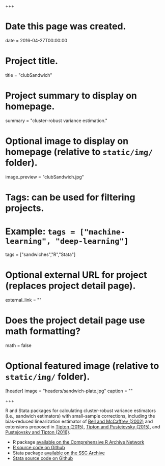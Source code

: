 +++
# Date this page was created.
date = 2016-04-27T00:00:00

# Project title.
title = "clubSandwich"

# Project summary to display on homepage.
summary = "cluster-robust variance estimation."

# Optional image to display on homepage (relative to `static/img/` folder).
image_preview = "clubSandwich.jpg"

# Tags: can be used for filtering projects.
# Example: `tags = ["machine-learning", "deep-learning"]`
tags = ["sandwiches","R","Stata"]

# Optional external URL for project (replaces project detail page).
external_link = ""

# Does the project detail page use math formatting?
math = false

# Optional featured image (relative to `static/img/` folder).
[header]
image = "headers/sandwich-plate.jpg"
caption = ""

+++

R and Stata packages for calculating cluster-robust variance estimators (i.e., sandwich estimators) with small-sample corrections, including the bias-reduced linearization estimator of [Bell and McCaffrey (2002)](http://www.statcan.gc.ca/pub/12-001-x/2002002/article/9058-eng.pdf) and extensions proposed in [Tipton (2015)](http://psycnet.apa.org/record/2014-14616-001), [Tipton and Pustejovsky (2015)](/publication/rve-for-meta-regression/), and [Pustejovsky and Tipton (2016)](/publication/rve-in-fixed-effects-models/). 

- R package [available on the Comprehensive R Archive Network](https://cran.r-project.org/package=clubSandwich)
- [R source code on Github](https://github.com/jepusto/clubSandwich)
- Stata package [available on the SSC Archive](https://ideas.repec.org/c/boc/bocode/s458352.html)
- [Stata source code on Github](https://github.com/jepusto/clubSandwich-Stata)
